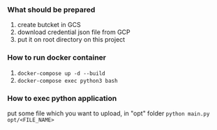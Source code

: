 ### What should be prepared
1. create butcket in GCS
2. download credential json file from GCP
3. put it on root directory on this project

### How to run docker container
1. `docker-compose up -d --build`
2. `docker-compose exec python3 bash`

### How to exec python application
put some file which you want to upload, in "opt" folder
 `python main.py opt/<FILE_NAME>`